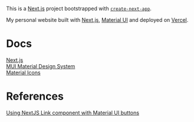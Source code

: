 This is a [Next.js](https://nextjs.org/) project bootstrapped with [`create-next-app`](https://github.com/vercel/next.js/tree/canary/packages/create-next-app).

My personal website built with [Next.js](https://nextjs.org/), [Material UI](https://mui.com/material-ui/) and deployed on [Vercel](https://vercel.com/). 

# Docs
[Next.js](https://nextjs.org/docs)\
[MUI Material Design System](https://mui.com/material-ui/)\
[Material Icons](https://fonts.google.com/icons?icon.set=Material+Icons)

# References
[Using NextJS Link component with Material UI buttons](https://dev.to/ivandotv/using-next-js-link-component-with-material-ui-buttons-and-menu-items-3m6a)
